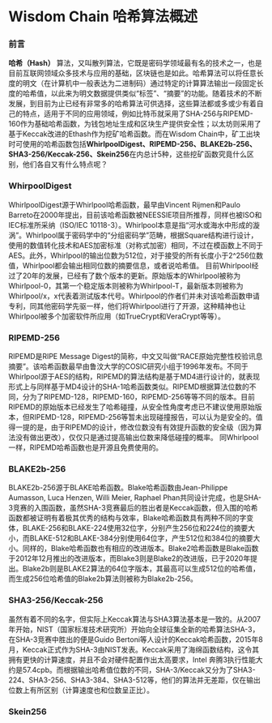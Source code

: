 # Wisdom Chain 哈希算法概述

### 前言
 **哈希（Hash）** 算法，又叫散列算法，它既是密码学领域最有名的技术之一，也是目前互联网领域众多技术与应用的基础，区块链也是如此。哈希算法可以将任意长度的明文（在计算机中一般表达为二进制码）通过特定的计算算法输出一段固定长度的哈希值，以此来为明文数据提供类似“标签”、“摘要”的功能。随着技术的不断发展，到目前为止已经有非常多的哈希算法可供选择，这些算法都或多或少有着自己的特点，适用于不同的应用领域，例如比特币就采用了SHA-256与RIPEMD-160作为基础哈希函数，为钱包地址生成和区块生产提供安全性；以太坊则采用了基于Keccak改进的Ethash作为挖矿哈希函数。而在Wisdom Chain中，矿工出块时可使用的哈希函数包括**WhirlpoolDigest、RIPEMD-256、BLAKE2b-256、SHA3-256/Keccak-256、Skein256**在内总计5种，这些挖矿函数究竟什么区别，他们各自又有什么特点呢？

### WhirpoolDigest
WhirlpoolDigest源于Whirlpool哈希函数，最早由Vincent Rijmen和Paulo Barreto在2000年提出，目前该哈希函数被NEESSIE项目所推荐，同样也被ISO和IEC标准所采纳（ISO/IEC 10118-3）。Whirlpool本意是指“河水或海水中形成的漩涡”。Whirlpool属于密码学中的“分组密码学”范畴，根据Square结构进行设计，使用的数值转化技术和AES加密标准（对称式加密）相同，不过在模函数上不同于AES。此外，Whirlpool的输出位数为512位，对于接受的所有长度小于2^256位数值，Whirlpool都会输出相同位数的摘要信息，或者说哈希值。
目前Whirlpool经过了20年的发展，已经有了数个版本的更新。原始版本的Whirlpool被称为Whirlpool-0，其第一个稳定版本则被称为Whirlpool-T，最新版本则被称为Whirlpool/x，x代表着测试版本代号。Whirlpool的作者们并未对该哈希函数申请专利，同其他密码学先驱一样，他们将Whirlpool进行了开源，这种精神也让Whirlpool被多个加密软件所应用（如TrueCrypt和VeraCrypt等等）。

### RIPEMD-256
RIPEMD是RIPE Message Digest的简称，中文又叫做“RACE原始完整性校验讯息摘要”。该哈希函数最早由鲁汶大学的COSIC研究小组于1996年发布。不同于Whirlpool源于AES的结构，RIPEMD的算法结构是基于MD4进行设计的，就表现形式上与同样基于MD4设计的SHA-1哈希函数类似。RIPEMD根据算法位数的不同，分为了RIPEMD-128，RIPEMD-160，RIPEMD-256等等不同的版本。目前RIPEMD的原始版本已经发生了哈希碰撞，从安全性角度考虑已不建议使用原始版本，但RIPEMD-128，RIPEMD-256等暂未出现碰撞报告，可以认为是安全的。值得一提的是，由于RIPEMD的设计，修改位数没有有效提升函数的安全级（因为算法没有做出更改），仅仅只是通过提高输出位数来降低碰撞的概率。
同Whirlpool一样，RIPEMD哈希函数也是开源且免费使用的。

### BLAKE2b-256
BLAKE2b-256源于BLAKE哈希函数。Blake哈希函数由Jean-Philippe Aumasson, Luca Henzen, Willi Meier, Raphael Phan共同设计完成，也是SHA-3竞赛的入围函数，虽然SHA-3竞赛最后的胜出者是Keccak函数，但入围的哈希函数都被证明有着极其优秀的结构与效率，Blake哈希函数具有两种不同的字变体，BLAKE-256和BLAKE-224使用32位字，分别产生256位和224位的摘要大小，而BLAKE-512和BLAKE-384分别使用64位字，产生512位和384位的摘要大小。同样的，Blake哈希函数也有相应的改进版本。Blake2哈希函数是Blake函数于2012年12月推出的改进版本，而Blake3则是Blake2的改进版，已于2020年提出。Blake2b则是BLAKE2算法的64位字版本，其最高可以生成512位的哈希值，而生成256位哈希值的Blake2b算法则被称为Blake2b-256。

### SHA3-256/Keccak-256
虽然有着不同的名字，但实际上Keccak算法与SHA3算法基本是一致的。从2007年开始，NIST（国家标准技术研究所）开始向全球征集全新的哈希算法SHA-3，在SHA-3竞赛中胜出的便是Guido Bertoni等人设计的Keccak哈希函数，2015年8月，Keccak正式作为SHA-3由NIST发表。Keccak采用了海绵函数结构，这令其拥有更快的计算速度，并且不会对硬件配置作出太高要求，Intel 奔腾3执行性能大约是57.4cpb。而根据输出哈希值位数的不同，SHA-3/Keccak又分为了SHA3-224、SHA3-256、SHA3-384、SHA3-512等，他们的算法并无差距，仅在输出位数上有所区别（计算速度也和位数呈正比）。

### Skein256
